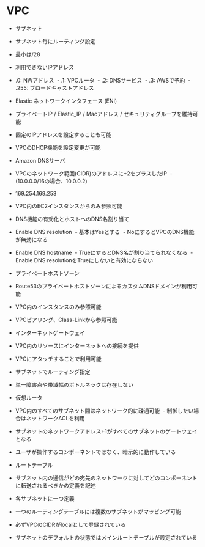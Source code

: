 # VPC

- サブネット
 - サブネット毎にルーティング設定
 - 最小は/28
 - 利用できないIPアドレス
  - .0: NWアドレス
  - .1: VPCルータ
  - .2: DNSサービス
  - .3: AWSで予約
  - .255: ブロードキャストアドレス
  
- Elastic ネットワークインタフェース (ENI)
 - プライベートIP / Elastic_IP / Macアドレス / セキュリティグループを維持可能
 - 固定のIPアドレスを設定することも可能
 - VPCのDHCP機能を設定変更が可能
 
- Amazon DNSサーバ
 - VPCのネットワーク範囲(CIDR)のアドレスに+2をプラスしたIP
  - (10.0.0.0/16の場合、10.0.0.2)
  - 169.254.169.253
 - VPC内のEC2インスタンスからのみ参照可能
 
- DNS機能の有効化とホストへのDNS名割り当て
 - Enable DNS resolution
  - 基本はYesとする
  - NoにするとVPCのDNS機能が無効になる
 - Enable DNS hostname
  - TrueにするとDNS名が割り当てられなくなる
  - Enable DNS resolutionをTrueにしないと有効にならない
  
- プライベートホストゾーン
 - Route53のプライベートホストゾーンによるカスタムDNSドメインが利用可能
 - VPC内のインスタンスのみ参照可能
 - VPCピアリング、Class-Linkから参照可能
 
- インターネットゲートウェイ
 - VPC内のリソースにインターネットへの接続を提供
 - VPCにアタッチすることで利用可能
 - サブネットでルーティング指定
 - 単一障害点や帯域幅のボトルネックは存在しない
 
- 仮想ルータ
 - VPC内のすべてのサブネット間はネットワーク的に疎通可能
  - 制御したい場合はネットワークACLを利用
 - サブネットのネットワークアドレス+1がすべてのサブネットのゲートウェイとなる
 - ユーザが操作するコンポーネントではなく、暗示的に動作している
 
- ルートテーブル
 - サブネット内の通信がどの宛先のネットワークに対してどのコンポーネントに転送されるべきかの定義を記述
 - 各サブネットに一つ定義
 - 一つのルーティングテーブルには複数のサブネットがマッピング可能
 - 必ずVPCのCIDRがlocalとして登録されている
 - サブネットのデフォルトの状態ではメインルートテーブルが設定されている
